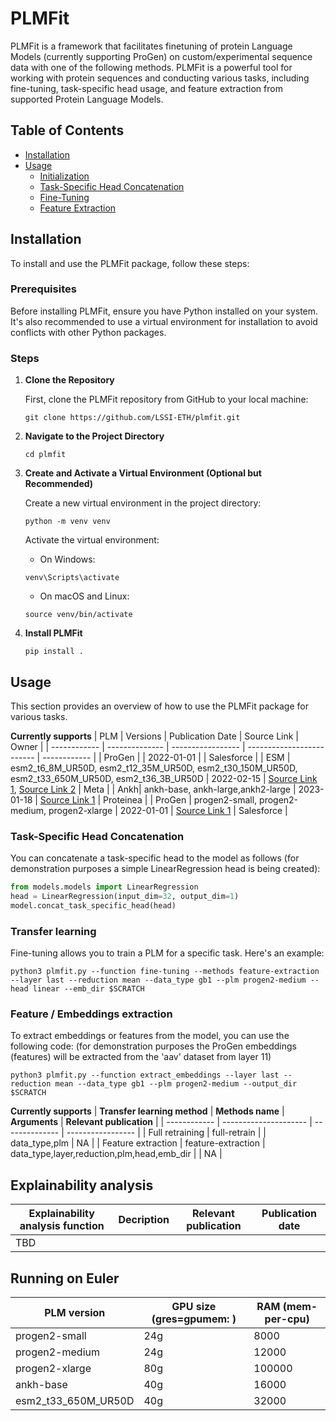 # PLMFit

PLMFit is a framework that facilitates finetuning of  protein Language Models (currently supporting ProGen) on custom/experimental sequence data with one of the following methods. PLMFit is a powerful tool for working with protein sequences and conducting various tasks, including fine-tuning, task-specific head usage, and feature extraction from supported Protein Language Models.

## Table of Contents

- [Installation](#installation)
- [Usage](#usage)
  - [Initialization](#initialization)
  - [Task-Specific Head Concatenation](#task-specific-head-concatenation)
  - [Fine-Tuning](#fine-tuning)
  - [Feature Extraction](#feature-extraction)

## Installation

To install and use the PLMFit package, follow these steps:

### Prerequisites

Before installing PLMFit, ensure you have Python installed on your system. It's also recommended to use a virtual environment for installation to avoid conflicts with other Python packages.

### Steps

1. **Clone the Repository**

   First, clone the PLMFit repository from GitHub to your local machine:

   ```shell
   git clone https://github.com/LSSI-ETH/plmfit.git

2. **Navigate to the Project Directory**
   ```shell
   cd plmfit

3. **Create and Activate a Virtual Environment (Optional but Recommended)**

   Create a new virtual environment in the project directory:
   ```shell
   python -m venv venv
   ```
   Activate the virtual environment:
   - On Windows:
   ```shell
   venv\Scripts\activate
   ```

   - On macOS and Linux:
   ```shell
   source venv/bin/activate
   ```

4. **Install PLMFit**
   ```shell
   pip install .

## Usage

This section provides an overview of how to use the PLMFit package for various tasks.

**Currently supports**
| PLM          | Versions       | Publication Date | Source Link               | Owner        |
| ------------ | -------------- | ----------------- | ------------------------- | ------------ |
| ProGen  |    | 2022-01-01        |  | Salesforce     |
| ESM | esm2_t6_8M_UR50D, esm2_t12_35M_UR50D, esm2_t30_150M_UR50D, esm2_t33_650M_UR50D, esm2_t36_3B_UR50D     | 2022-02-15        | [Source Link 1](https://www.biorxiv.org/content/10.1101/2021.07.09.450648v2.full), [Source Link 2](https://www.science.org/doi/10.1126/science.ade2574)   | Meta   |
| Ankh| ankh-base, ankh-large,ankh2-large     | 2023-01-18        | [Source Link 1](https://arxiv.org/abs/2301.06568)    | Proteinea   |
| ProGen  | progen2-small, progen2-medium, progen2-xlarge   | 2022-01-01        | [Source Link 1](https://github.com/salesforce/progen) | Salesforce     |

### Task-Specific Head Concatenation

You can concatenate a task-specific head to the model as follows (for demonstration purposes a simple LinearRegression head is being created):

```python
from models.models import LinearRegression
head = LinearRegression(input_dim=32, output_dim=1) 
model.concat_task_specific_head(head)
```
### Transfer learning

Fine-tuning allows you to train a PLM  for a specific task. Here's an example:
```
python3 plmfit.py --function fine-tuning --methods feature-extraction --layer last --reduction mean --data_type gb1 --plm progen2-medium --head linear --emb_dir $SCRATCH 
```

### Feature / Embeddings extraction

To extract embeddings or features from the model, you can use the following code:
(for demonstration purposes the ProGen embeddings (features) will be extracted from the 'aav' dataset from layer 11)

```
python3 plmfit.py --function extract_embeddings --layer last --reduction mean --data_type gb1 --plm progen2-medium --output_dir $SCRATCH

```
**Currently supports**
| **Transfer learning method**          | **Methods name**   | **Arguments** | **Relevant publication** | 
| ------------ | --------------------- | -------------- | ----------------- | 
| Full retraining | full-retrain           |   | data_type,plm   | NA    | 
| Feature extraction | feature-extraction       |   data_type,layer,reduction,plm,head,emb_dir |       | NA   | 

## Explainability analysis

| **Explainability analysis function**     | **Decription** | **Relevant publication** | **Publication date** |
| ------------ | --------------------- | -------------- | ----------------- | 
| TBD |       |    |      |     |

## Running on Euler

| PLM  version     | GPU size  (gres=gpumem: )  | RAM (mem-per-cpu) | 
| ------------  | -------------- | ----------------- |
| progen2-small    |   24g | 8000     | 
| progen2-medium       | 24g    | 12000       | 
| progen2-xlarge       | 80g    | 100000      | 
| ankh-base       | 40g    | 16000     | 
| esm2_t33_650M_UR50D | 40g    | 32000     | 
